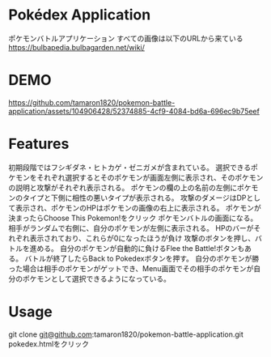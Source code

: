 #  Pokédex Application

ポケモンバトルアプリケーション
すべての画像は以下のURLから来ている
https://bulbapedia.bulbagarden.net/wiki/


# DEMO


https://github.com/tamaron1820/pokemon-battle-application/assets/104906428/52374885-4cf9-4084-bd6a-696ec9b75eef




# Features

初期段階ではフシギダネ・ヒトカゲ・ゼニガメが含まれている。
選択できるポケモンをそれぞれ選択するとそのポケモンが画面左側に表示され、そのポケモンの説明と攻撃がそれぞれ表示される。
ポケモンの欄の上の名前の左側にポケモンのタイプと下側に相性の悪いタイプが表示される。
攻撃のダメージはDPとして表示され、ポケモンのHPはポケモンの画像の右上に表示される。
ポケモンが決まったらChoose This Pokemon!をクリック
ポケモンバトルの画面になる。
相手がランダムで右側に、自分のポケモンが左側に表示される。
HPのバーがそれぞれ表示されており、これらが0になったほうが負け
攻撃のボタンを押し、バトルを進める。
自分のポケモンが自動的に負けるFlee the Battle!ボタンもある。
バトルが終了したらBack to Pokedexボタンを押す。
自分のポケモンが勝った場合は相手のポケモンがゲットでき、Menu画面でその相手のポケモンが自分のポケモンとして選択できるようになっている。

# Usage
git clone git@github.com:tamaron1820/pokemon-battle-application.git
pokedex.htmlをクリック
